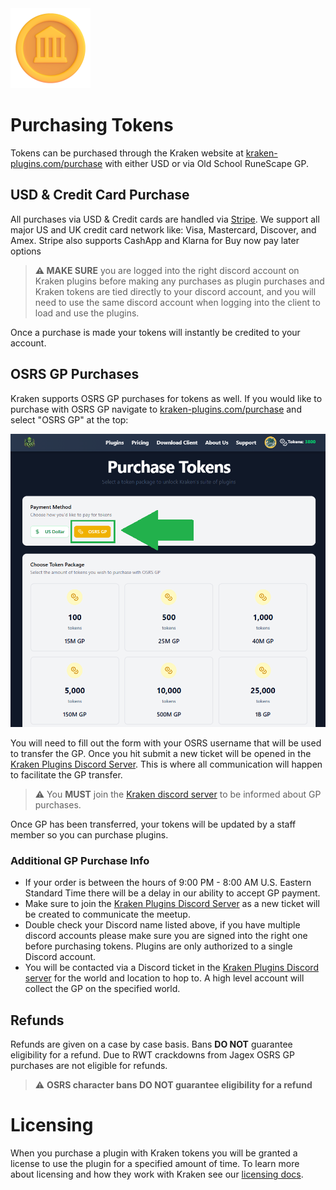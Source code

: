 <img alt="gold-coin" height="128" src="../images/gold-coin.png" width="128"/>

# Purchasing Tokens

Tokens can be purchased through the Kraken website at [kraken-plugins.com/purchase](https://kraken-plugins.com/purchase)
with either USD or via Old School RuneScape GP.

## USD & Credit Card Purchase

All purchases via USD & Credit cards are handled via [Stripe](https://stripe.com). We support all major US and UK credit
card network like: Visa, Mastercard, Discover, and Amex. Stripe also supports CashApp and Klarna for Buy now pay later options

> **:warning: MAKE SURE** you are logged into the right discord account on Kraken plugins before making any purchases as plugin purchases
and Kraken tokens are tied directly to your discord account, and you will need to use the same discord account when logging 
into the client to load and use the plugins.

Once a purchase is made your tokens will instantly be credited to your account.

## OSRS GP Purchases

Kraken supports OSRS GP purchases for tokens as well. If you would like to purchase with OSRS GP navigate to [kraken-plugins.com/purchase](https://kraken-plugins.com/purchase)
and select "OSRS GP" at the top:

![osrs-gp](../images/osrs-gp.png)

You will need to fill out the form with your OSRS username that will be used to transfer the GP. Once you hit submit a new ticket will
be opened in the [Kraken Plugins Discord Server](https://discord.gg/9Tzgf9ePJy). This is where all communication will happen to facilitate 
the GP transfer.

> :warning: You **MUST** join the [Kraken discord server](https://discord.gg/9Tzgf9ePJy) to be informed about GP purchases.

Once GP has been transferred, your tokens will be updated by a staff member so you can purchase plugins. 

### Additional GP Purchase Info

- If your order is between the hours of 9:00 PM - 8:00 AM U.S. Eastern Standard Time there will be a delay in our ability to accept GP payment.
- Make sure to join the [Kraken Plugins Discord Server](https://discord.gg/9Tzgf9ePJy) as a new ticket will be created to communicate the meetup.
- Double check your Discord name listed above, if you have multiple discord accounts please make sure you are signed into the right one before purchasing tokens. Plugins are only authorized to a single Discord account.
- You will be contacted via a Discord ticket in the [Kraken Plugins Discord server](https://discord.gg/9Tzgf9ePJy) for the world and location to hop to. A high level account will collect the GP on the specified world.

## Refunds

Refunds are given on a case by case basis. Bans **DO NOT** guarantee eligibility for a refund.
Due to RWT crackdowns from Jagex OSRS GP purchases are not eligible for refunds.

> :warning: **OSRS character bans DO NOT guarantee eligibility for a refund**

# Licensing

When you purchase a plugin with Kraken tokens you will be granted a license to use the plugin for a specified amount of time.
To learn more about licensing and how they work with Kraken see our [licensing docs](../plugins/license.md).